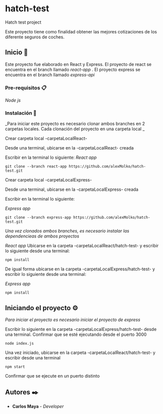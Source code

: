 # hatch-test
Hatch test project

Este proyecto tiene como finalidad obtener las mejores cotizaciones de los diferente seguros de coches. 

## Inicio 🚀

Este proyecto fue elaborado en React y Express. El proyecto de react se encuentra en el branch llamado _react-app_ . 
El proyecto express se encuentra en el branch llamado _express-api_ 

### Pre-requisitos 📋

_Node js_

### Instalación 🔧

_Para iniciar este proyecto es necesario clonar ambos branches en 2 carpetas locales. Cada clonación del proyecto en una carpeta local _

Crear carpeta local -carpetaLocalReact-

Desde una terminal, ubicarse en la -carpetaLocalReact- creada

Escribir en la terminal lo siguiente: 
_React app_

```
git clone --branch react-app https://github.com/alexMolko/hatch-test.git
```

Crear carpeta local -carpetaLocalExpress-

Desde una terminal, ubicarse en la -carpetaLocalExpress- creada

Escribir en la terminal lo siguiente: 

_Express app_

```
git clone --branch express-app https://github.com/alexMolko/hatch-test.git
```

_Una vez clonados ambos branches, es necesario instalar las dependencieas de ambos proyectos_

_React app_
Ubicarse en la carpeta -carpetaLocalReact/hatch-test- y escribir lo siguiente desde una terminal:

```
npm install
```
De igual forma ubicarse en la carpeta -carpetaLocalExpress/hatch-test- y escribir lo siguiente desde una terminal:

_Express app_

```
npm install
``` 


## Iniciando el proyecto ⚙️

_Para iniciar el proyecto es necesario iniciar el proyecto de express_

Escribir lo siguiente en la carpeta -carpetaLocalExpress/hatch-test- desde una terminal. Confirmar que se esté ejecutando desde el puerto 3000
```
node index.js
``` 
Una vez iniciado, ubicarse en la carpeta -carpetaLocalReact/hatch-test-  y escribir desde una terminal

```
npm start
``` 
Confirmar que se ejecute en un puerto distinto

## Autores ✒️


* **Carlos Maya** - *Developer* 
